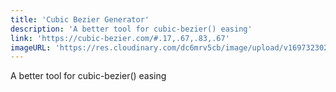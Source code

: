 ```yaml
---
title: 'Cubic Bezier Generator'
description: 'A better tool for cubic-bezier() easing'
link: 'https://cubic-bezier.com/#.17,.67,.83,.67'
imageURL: 'https://res.cloudinary.com/dc6mrv5cb/image/upload/v1697323022/personal-resources/css/cubic-bezier.com__mxybuo.png'
---
```

A better tool for cubic-bezier() easing